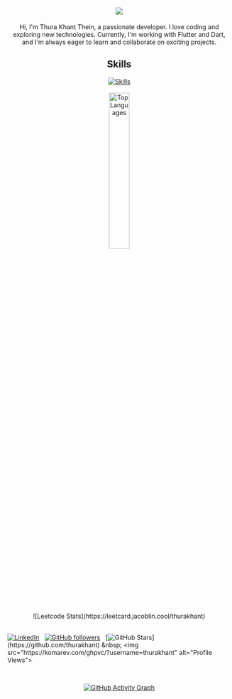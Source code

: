 <!-- Typing Animation -->
<h1 align="center">
  <a href="https://git.io/typing-svg">
    <img src="https://readme-typing-svg.herokuapp.com/?lines=Hello,+There!+👋;I+am+Thura+Khant+Thein....;Nice+to+meet+you!&center=true&size=20">
  </a>
</h1>

<!-- About Me -->
<p align="center">
  Hi, I'm Thura Khant Thein, a passionate developer. I love coding and exploring new technologies. Currently, I'm working with Flutter and Dart, and I'm always eager to learn and collaborate on exciting projects.
</p>

<!-- Skills and Stats -->
<div align="center">
  <h2 align="center">Skills</h2>
  <div align="center">
    <a href="https://skillicons.dev">
      <img src="https://skillicons.dev/icons?i=flutter,dart,python,haskell,swift,androidstudio,&perline=4" alt="Skills">
    </a>
  </div>
  <br>
  <div align="center">
    <img width="30%" src="https://github-readme-stats.vercel.app/api/top-langs/?username=thurakhant&layout=compact&theme=radical" alt="Top Languages">
     <div>
        ![Leetcode Stats](https://leetcard.jacoblin.cool/thurakhant)
     </div>
  </div>
</div>

<br>

<!-- Profile Views Counter -->
[![LinkedIn](https://img.shields.io/badge/LinkedIn-Profile-informational)](https://www.linkedin.com/in/thura-khant-thein-3363311a7/) &nbsp;
[![GitHub followers](https://img.shields.io/github/followers/thurakhant)](https://github.com/thurakhant) &nbsp;
[![GitHub Stars](https://img.shields.io/github/stars/thurakhant?)](https://github.com/thurakhant) &nbsp;
<img src="https://komarev.com/ghpvc/?username=thurakhant" alt="Profile Views">


<!-- Add some spacing -->
<br>

<!-- GitHub Activity Graph -->
<p align="center">
  <a href="https://github.com/ashutosh00710/github-readme-activity-graph">
    <img src="https://github-readme-activity-graph.vercel.app/graph?username=thurakhant&theme=github" alt="GitHub Activity Graph">
  </a>
</p>
